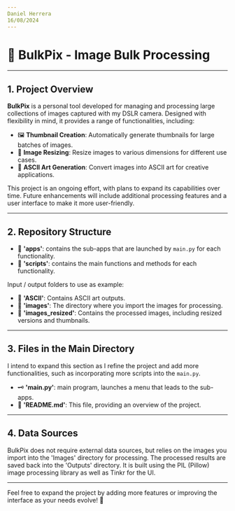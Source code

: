 ```yaml
---
Daniel Herrera  
16/08/2024
---
```


# 📸 BulkPix - Image Bulk Processing

---

## 1. Project Overview

**BulkPix** is a personal tool developed for managing and processing large collections of images captured with my DSLR camera. Designed with flexibility in mind, it provides a range of functionalities, including:

- 🖼️ **Thumbnail Creation**: Automatically generate thumbnails for large batches of images.
- 📏 **Image Resizing**: Resize images to various dimensions for different use cases.
- 🎨 **ASCII Art Generation**: Convert images into ASCII art for creative applications.

This project is an ongoing effort, with plans to expand its capabilities over time. Future enhancements will include additional processing features and a user interface to make it more user-friendly.

---

## 2. Repository Structure

- 📁 **'apps'**: contains the sub-apps that are launched by `main.py` for each functionality.
- 📁 **'scripts'**: contains the main functions and methods for each functionality.

Input / output folders to use as example:
- 📁 **'ASCII'**: Contains ASCII art outputs.
- 📂 **'images'**: The directory where you import the images for processing.
- 📁 **'images_resized'**: Contains the processed images, including resized versions and thumbnails.


---

## 3. Files in the Main Directory

I intend to expand this section as I refine the project and add more functionalities, such as incorporating more scripts into the `main.py`.
- 🗝️ **'main.py'**: main program, launches a menu that leads to the sub-apps.
- 📄 **'README.md'**: This file, providing an overview of the project.

---

## 4. Data Sources

BulkPix does not require external data sources, but relies on the images you import into the 'Images' directory for processing. The processed results are saved back into the 'Outputs' directory. It is built using the PIL (Pillow) image processing library as well as Tinkr for the UI.

---

Feel free to expand the project by adding more features or improving the interface as your needs evolve! 🚀
